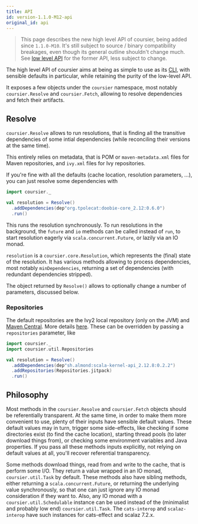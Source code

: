 ```yaml
---
title: API
id: version-1.1.0-M12-api
original_id: api
---
```


> This page describes the new high level API of coursier, being added since
> `1.1.0-M10`. It's still subject to source / binary compatibility breakages,
> even though its general outline shouldn't change much. See [low level API](api-low-level.md) for the former API, less subject to change.

The high level API of coursier aims at being as simple to use as its
[CLI](cli-overview.md), with sensible defaults in particular, while retaining
the purity of the low-level API.

It exposes a few objects under the `coursier` namespace, most notably
`coursier.Resolve` and `coursier.Fetch`, allowing to resolve dependencies
and fetch their artifacts.

## Resolve

`coursier.Resolve` allows to run resolutions, that is
finding all the transitive dependencies of some intial dependencies (while
reconciling their versions at the same time).

This entirely relies on metadata, that is POM or `maven-metadata.xml` files
for Maven repositories, and `ivy.xml` files for Ivy repositories.

If you're fine with all the defaults (cache location,
resolution parameters, …), you can just resolve some dependencies with

```scala
import coursier._

val resolution = Resolve()
  .addDependencies(dep"org.tpolecat:doobie-core_2.12:0.6.0")
  .run()
```

This runs the resolution synchronously.
To run resolutions in the background, the `future` and
`io` methods can be called instead of `run`, to start resolution
eagerly via `scala.concurrent.Future`, or lazily via an IO monad.

`resolution` is a `coursier.core.Resolution`, which represents the
(final) state of the resolution. It has various methods allowing to
process dependencies, most notably `minDependencies`, returning a
set of dependencies (with redundant dependencies stripped).

The object returned by `Resolve()` allows to optionally change a number of
parameters, discussed below.

### Repositories

The default repositories are the Ivy2 local repository (only on the JVM)
and [Maven Central](https://repo1.maven.org/maven2). More details
[here](other-repositories.md). These can be overridden by passing
a `repositories` parameter, like

```scala
import coursier._
import coursier.util.Repositories

val resolution = Resolve()
  .addDependencies(dep"sh.almond:scala-kernel-api_2.12.8:0.2.2")
  .addRepositories(Repositories.jitpack)
  .run()
```

## Philosophy

Most methods in the `coursier.Resolve` and `coursier.Fetch` objects
should be referentially transparent. At the
same time, in order to make them more convenient to use, plenty of their inputs
have sensible default values. These default values may in turn, trigger
some side-effects, like checking if some directories exist (to find the cache
location), starting thread pools (to later download things from), or checking
some environment variables and Java properties. If you pass all these
methods inputs explicitly, not relying on default values at all, you'll recover
referential transparency.

Some methods download things, read from and write to the cache, that is
perform some I/O.
They return a value wrapped in an IO monad, `coursier.util.Task` by default.
These methods also have sibling methods, either returning
a `scala.concurrent.Future`, or returning the underlying value synchronously,
so that one can just ignore any IO monad consideration if they want to.
Also, any IO monad with a `coursier.util.Schedulable` instance can be used
instead of the (minimalist and probably low end) `coursier.util.Task`.
The `cats-interop` and `scalaz-interop` have such instances for cats-effect and
scalaz 7.2.x.
